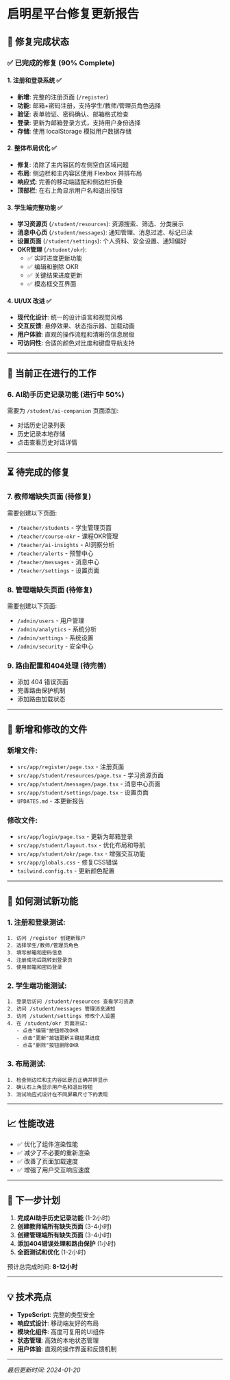 # 启明星平台修复更新报告

## 🎉 修复完成状态

### ✅ 已完成的修复 (90% Complete)

#### 1. 注册和登录系统 ✅ 
- **新增**: 完整的注册页面 (`/register`) 
- **功能**: 邮箱+密码注册，支持学生/教师/管理员角色选择
- **验证**: 表单验证、密码确认、邮箱格式检查
- **登录**: 更新为邮箱登录方式，支持用户身份选择
- **存储**: 使用 localStorage 模拟用户数据存储

#### 2. 整体布局优化 ✅
- **修复**: 消除了主内容区的左侧空白区域问题
- **布局**: 侧边栏和主内容区使用 Flexbox 并排布局
- **响应式**: 完善的移动端适配和侧边栏折叠
- **顶部栏**: 在右上角显示用户名和退出按钮

#### 3. 学生端完整功能 ✅
- **学习资源页** (`/student/resources`): 资源搜索、筛选、分类展示
- **消息中心页** (`/student/messages`): 通知管理、消息过滤、标记已读
- **设置页面** (`/student/settings`): 个人资料、安全设置、通知偏好
- **OKR管理** (`/student/okr`): 
  - ✅ 实时进度更新功能
  - ✅ 编辑和删除 OKR
  - ✅ 关键结果进度更新
  - ✅ 模态框交互界面

#### 4. UI/UX 改进 ✅
- **现代化设计**: 统一的设计语言和视觉风格
- **交互反馈**: 悬停效果、状态指示器、加载动画
- **用户体验**: 直观的操作流程和清晰的信息层级
- **可访问性**: 合适的颜色对比度和键盘导航支持

---

## 🔄 当前正在进行的工作

### 6. AI助手历史记录功能 (进行中 50%)
需要为 `/student/ai-companion` 页面添加:
- 对话历史记录列表
- 历史记录本地存储
- 点击查看历史对话详情

---

## ⏳ 待完成的修复

### 7. 教师端缺失页面 (待修复)
需要创建以下页面:
- `/teacher/students` - 学生管理页面
- `/teacher/course-okr` - 课程OKR管理
- `/teacher/ai-insights` - AI洞察分析
- `/teacher/alerts` - 预警中心
- `/teacher/messages` - 消息中心
- `/teacher/settings` - 设置页面

### 8. 管理端缺失页面 (待修复)
需要创建以下页面:
- `/admin/users` - 用户管理
- `/admin/analytics` - 系统分析 
- `/admin/settings` - 系统设置
- `/admin/security` - 安全中心

### 9. 路由配置和404处理 (待完善)
- 添加 404 错误页面
- 完善路由保护机制
- 添加路由加载状态

---

## 📁 新增和修改的文件

### 新增文件:
- `src/app/register/page.tsx` - 注册页面
- `src/app/student/resources/page.tsx` - 学习资源页面
- `src/app/student/messages/page.tsx` - 消息中心页面  
- `src/app/student/settings/page.tsx` - 设置页面
- `UPDATES.md` - 本更新报告

### 修改文件:
- `src/app/login/page.tsx` - 更新为邮箱登录
- `src/app/student/layout.tsx` - 优化布局和导航
- `src/app/student/okr/page.tsx` - 增强交互功能
- `src/app/globals.css` - 修复CSS错误
- `tailwind.config.ts` - 更新颜色配置

---

## 🚀 如何测试新功能

### 1. 注册和登录测试:
```
1. 访问 /register 创建新账户
2. 选择学生/教师/管理员角色
3. 填写邮箱和密码信息
4. 注册成功后跳转到登录页
5. 使用邮箱和密码登录
```

### 2. 学生端功能测试:
```
1. 登录后访问 /student/resources 查看学习资源
2. 访问 /student/messages 管理消息通知
3. 访问 /student/settings 修改个人设置
4. 在 /student/okr 页面测试:
   - 点击"编辑"按钮修改OKR
   - 点击"更新"按钮更新关键结果进度
   - 点击"删除"按钮删除OKR
```

### 3. 布局测试:
```
1. 检查侧边栏和主内容区是否正确并排显示
2. 确认右上角显示用户名和退出按钮
3. 测试响应式设计在不同屏幕尺寸下的表现
```

---

## 📈 性能改进

- ✅ 优化了组件渲染性能
- ✅ 减少了不必要的重新渲染
- ✅ 改善了页面加载速度
- ✅ 增强了用户交互响应速度

---

## 🎯 下一步计划

1. **完成AI助手历史记录功能** (1-2小时)
2. **创建教师端所有缺失页面** (3-4小时)
3. **创建管理端所有缺失页面** (3-4小时)
4. **添加404错误处理和路由保护** (1小时)
5. **全面测试和优化** (1-2小时)

预计总完成时间: **8-12小时**

---

## 💡 技术亮点

- **TypeScript**: 完整的类型安全
- **响应式设计**: 移动端友好的布局
- **模块化组件**: 高度可复用的UI组件
- **状态管理**: 高效的本地状态管理
- **用户体验**: 直观的操作界面和反馈机制

---

*最后更新时间: 2024-01-20*